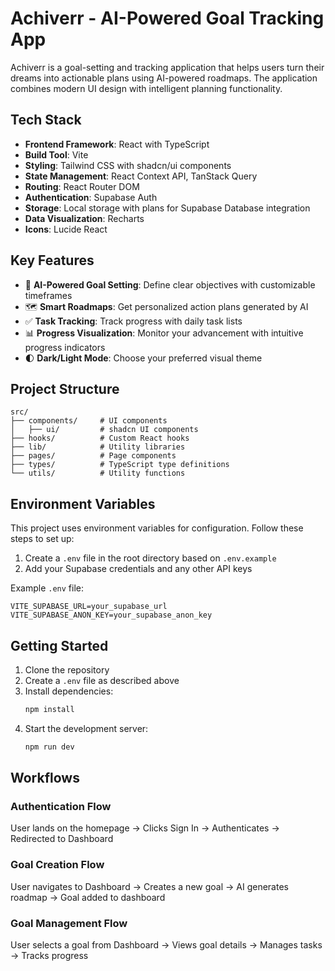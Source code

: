 
# Achiverr - AI-Powered Goal Tracking App

Achiverr is a goal-setting and tracking application that helps users turn their dreams into actionable plans using AI-powered roadmaps. The application combines modern UI design with intelligent planning functionality.

## Tech Stack

- **Frontend Framework**: React with TypeScript
- **Build Tool**: Vite
- **Styling**: Tailwind CSS with shadcn/ui components 
- **State Management**: React Context API, TanStack Query
- **Routing**: React Router DOM
- **Authentication**: Supabase Auth
- **Storage**: Local storage with plans for Supabase Database integration
- **Data Visualization**: Recharts
- **Icons**: Lucide React

## Key Features

- 🎯 **AI-Powered Goal Setting**: Define clear objectives with customizable timeframes
- 🗺️ **Smart Roadmaps**: Get personalized action plans generated by AI
- ✅ **Task Tracking**: Track progress with daily task lists
- 📊 **Progress Visualization**: Monitor your advancement with intuitive progress indicators
- 🌓 **Dark/Light Mode**: Choose your preferred visual theme

## Project Structure

```
src/
├── components/     # UI components
│   ├── ui/         # shadcn UI components
├── hooks/          # Custom React hooks
├── lib/            # Utility libraries
├── pages/          # Page components
├── types/          # TypeScript type definitions
└── utils/          # Utility functions
```

## Environment Variables

This project uses environment variables for configuration. Follow these steps to set up:

1. Create a `.env` file in the root directory based on `.env.example`
2. Add your Supabase credentials and any other API keys

Example `.env` file:
```
VITE_SUPABASE_URL=your_supabase_url
VITE_SUPABASE_ANON_KEY=your_supabase_anon_key
```

## Getting Started

1. Clone the repository
2. Create a `.env` file as described above
3. Install dependencies:
   ```bash
   npm install
   ```
4. Start the development server:
   ```bash
   npm run dev
   ```

## Workflows

### Authentication Flow
User lands on the homepage → Clicks Sign In → Authenticates → Redirected to Dashboard

### Goal Creation Flow
User navigates to Dashboard → Creates a new goal → AI generates roadmap → Goal added to dashboard

### Goal Management Flow
User selects a goal from Dashboard → Views goal details → Manages tasks → Tracks progress
